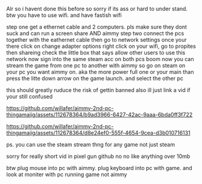 Alr so i havent done this before so sorry if its ass or hard to under stand.     btw you have to use wifi. and have fastish wifi

step one get a ethernet cable and 2 computers. pls make sure they dont suck and can run a screen share AND aimmy
step two connect the pcs together with the eathernet cable
then go to network settings once your there click on change adapter options 
right click on your wifi, go to propites then shareing
check the little box that says allow other users to use this network
now sign into the same steam acc on both pcs
boom now you can stream the game from one pc to another with aimmy 
so go on steam on your pc you want aimmy on. aka the more power full one or your main than press the litte down arrow on the game launch. and select the other pc




this should greatly ruduce the risk of gettin banned
also ill just link a vid if your still confused


https://github.com/willafer/aimmy-2nd-pc-thingamajig/assets/112678364/b9ad3966-6427-42ac-9aaa-6bda0ff3f722

https://github.com/willafer/aimmy-2nd-pc-thingamajig/assets/112678364/d8e24ef0-555f-4654-9cea-d3b010716131




ps. you can use the steam stream thng for any game not just steam

sorry for really short vid in pixel gun github no no like anything over 10mb

btw plug mouse into pc with aimmy. plug keyboard into pc with game. and look at moniter with pc running game not aimmy

